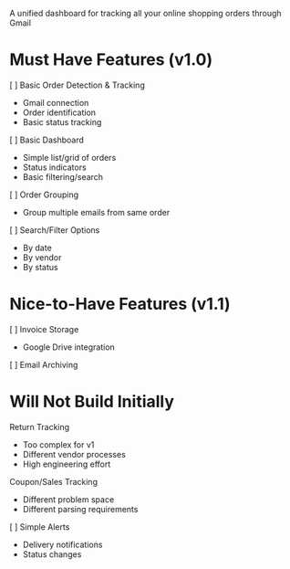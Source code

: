 A unified dashboard for tracking all your online shopping orders through Gmail

# Must Have Features (v1.0)

[ ] Basic Order Detection & Tracking
- Gmail connection
- Order identification 
- Basic status tracking

[ ] Basic Dashboard
- Simple list/grid of orders
- Status indicators
- Basic filtering/search

[ ] Order Grouping
- Group multiple emails from same order

[ ] Search/Filter Options
- By date
- By vendor
- By status


# Nice-to-Have Features (v1.1)

[ ] Invoice Storage
- Google Drive integration

[ ] Email Archiving

# Will Not Build Initially

Return Tracking
- Too complex for v1
- Different vendor processes
- High engineering effort

Coupon/Sales Tracking
- Different problem space
- Different parsing requirements

[ ] Simple Alerts
- Delivery notifications
- Status changes